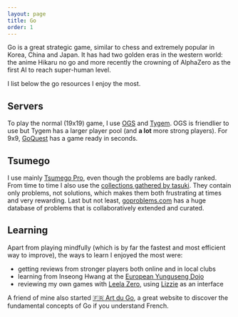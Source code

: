 ```yaml
---
layout: page
title: Go
order: 1
---
```


Go is a great strategic game, similar to chess and extremely popular in Korea, China and Japan.
It has had two golden eras in the western world: the anime Hikaru no go and more recently the crowning of AlphaZero as the first AI to reach super-human level.

I list below the go resources I enjoy the most.

## Servers

To play the normal (19x19) game, I use [OGS](https://online-go.com/) and [Tygem](http://www.tygemgo.com/).
OGS is friendlier to use but Tygem has a larger player pool (and **a lot** more strong players).
For 9x9, [GoQuest](http://wars.fm/go9) has a game ready in seconds.

## Tsumego

I use mainly [Tsumego Pro](https://senseis.xmp.net/?TsumegoPro), even though the problems are badly ranked.
From time to time I also use the [collections gathered by tasuki](https://tsumego.tasuki.org/).
They contain only problems, not solutions, which makes them both frustrating at times and very rewarding.
Last but not least, [goproblems.com](http://goproblems.com/) has a huge database of problems that is collaboratively extended and curated.

## Learning

Apart from playing mindfully (which is by far the fastest and most efficient way to improve), the ways to learn I enjoyed the most were:

- getting reviews from stronger players both online and in local clubs
- learning from Inseong Hwang at the [European Yunguseng Dojo](https://eyd.yunguseng.com/)
- reviewing my own games with [Leela Zero](https://github.com/leela-zero/leela-zero/), using [Lizzie](https://github.com/leela-zero/leela-zero/) as an interface

A friend of mine also started [:fr: Art du Go](https://artdugo.fr/), a great website to discover the fundamental concepts of Go if you understand French.
